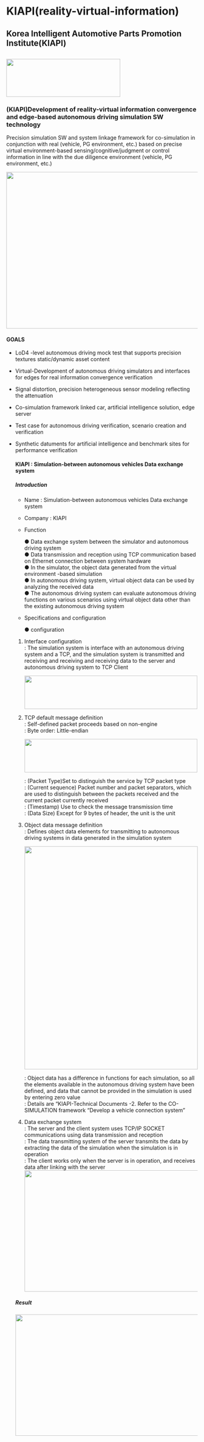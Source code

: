 # KIAPI(reality-virtual-information)  
## Korea Intelligent Automotive Parts Promotion Institute(KIAPI) 
## <img src="https://github.com/Yunhyeongseok-kiapi/KIAPI_dataset/assets/85465084/9304bae8-7878-4b71-853f-08cff6392d4e" width="300" height ="100">

### (KIAPI)Development of reality-virtual information convergence and edge-based autonomous driving simulation SW technology
Precision simulation SW and system linkage framework for co-simulation in conjunction with real (vehicle, PG environment, etc.) based on precise virtual environment-based sensing/cognitive/judgment or control information in line with the due diligence environment (vehicle, PG environment, etc.)

<img src="https://github.com/Yunhyeongseok-kiapi/reality-virtual-information/assets/85465084/7cd81715-3128-471c-a1f5-96908db05a16" width="1583" height ="413">

#### GOALS
- LoD4 -level autonomous driving mock test that supports precision textures static/dynamic asset content
- Virtual-Development of autonomous driving simulators and interfaces for edges for real information convergence verification
- Signal distortion, precision heterogeneous sensor modeling reflecting the attenuation
- Co-simulation framework linked car, artificial intelligence solution, edge server
- Test case for autonomous driving verification, scenario creation and verification
- Synthetic datuments for artificial intelligence and benchmark sites for performance verification

  #### KIAPI : Simulation-between autonomous vehicles Data exchange system

  ##### Introduction
   - Name : Simulation-between autonomous vehicles Data exchange system
   - Company : KIAPI
   - Function
     
     ● Data exchange system between the simulator and autonomous driving system  
     ● Data transmission and reception using TCP communication based on Ethernet connection between system hardware  
     ● In the simulator, the object data generated from the virtual environment -based simulation  
     ● In autonomous driving system, virtual object data can be used by analyzing the received data  
     ● The autonomous driving system can evaluate autonomous driving functions on various scenarios using virtual object data other than the existing autonomous driving system

   - Specifications and configuration
 
     ● configuration

    1) Interface configuration      
       : The simulation system is interface with an autonomous driving system and a TCP, and the simulation system is transmitted and receiving and receiving and receiving data to the server and autonomous driving system to TCP Client       
 

       <img src="https://github.com/Yunhyeongseok-kiapi/reality-virtual-information/assets/85465084/ee3ae54a-74b7-4864-95d5-dd50cafcf3e5" width="455" height ="88">     


    2) TCP default message definition       
       : Self-defined packet proceeds based on non-engine              
       : Byte order: Little-endian

       <img src="https://github.com/Yunhyeongseok-kiapi/reality-virtual-information/assets/85465084/8bffd788-5062-4838-8de3-811238664772" width="455" height ="88">            

       : (Packet Type)Set to distinguish the service by TCP packet type      
       : (Current sequence) Packet number and packet separators, which are used to distinguish between the packets received and the current packet currently received       
       : (Timestamp) Use to check the message transmission time       
       : (Data Size) Except for 9 bytes of header, the unit is the unit      

    3) Object data message definition        
       : Defines object data elements for transmitting to autonomous driving systems in data generated in the simulation system
       
       <img src="https://github.com/Yunhyeongseok-kiapi/reality-virtual-information/assets/85465084/7a19615b-707f-4bc1-acde-d10da8e97444" width="456" height ="588">            
       
       : Object data has a difference in functions for each simulation, so all the elements available in the autonomous driving system have been defined, and data that cannot be provided in the simulation is used by entering zero value           
       : Details are “KIAPI-Technical Documents -2. Refer to the CO-SIMULATION framework “Develop a vehicle connection system”

    4) Data exchange system               
       : The server and the client system uses TCP/IP SOCKET communications using data transmission and reception       
       : The data transmitting system of the server transmits the data by extracting the data of the simulation when the simulation is in operation       
       : The client works only when the server is in operation, and receives data after linking with the server 
       <img src="https://github.com/user-attachments/assets/0143a42c-8ad3-43e0-b0ed-822e0b59f0e0" width="600" height ="320">

  ##### Result
  <img src="https://github.com/user-attachments/assets/e0a29529-dce8-4873-9a6f-dd05b31281a1" width="600" height ="320">



 
